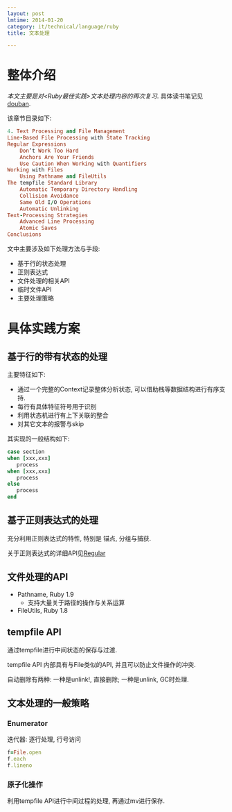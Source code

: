 ```yaml
---
layout: post
lmtime: 2014-01-20
category: it/technical/language/ruby
title: 文本处理

---
```


# 整体介绍

*本文主要是对<Ruby最佳实践>文本处理内容的再次复习*.
具体读书笔记见[douban](http://book.douban.com/people/qianjigui/annotation/4214148/).

该章节目录如下:

```ruby
4. Text Processing and File Management
Line-Based File Processing with State Tracking
Regular Expressions
    Don’t Work Too Hard
    Anchors Are Your Friends
    Use Caution When Working with Quantifiers
Working with Files
    Using Pathname and FileUtils
The tempfile Standard Library
    Automatic Temporary Directory Handling
    Collision Avoidance
    Same Old I/O Operations
    Automatic Unlinking
Text-Processing Strategies
    Advanced Line Processing
    Atomic Saves
Conclusions
```

文中主要涉及如下处理方法与手段:
- 基于行的状态处理
- 正则表达式
- 文件处理的相关API
- 临时文件API
- 主要处理策略

# 具体实践方案

## 基于行的带有状态的处理
主要特征如下:
- 通过一个完整的Context记录整体分析状态, 可以借助栈等数据结构进行有序支持.
- 每行有具体特征符号用于识别
- 利用状态机进行有上下关联的整合
- 对其它文本的报警与skip

其实现的一般结构如下:

```ruby
case section
when [xxx,xxx]
   process
when [xxx,xxx]
   process
else
   process
end
```
## 基于正则表达式的处理

充分利用正则表达式的特性, 特别是 锚点, 分组与捕获.

关于正则表达式的详细API见[Regular](/it/technical/language/ruby/2014/01/15/Regular)

## 文件处理的API

- Pathname, Ruby 1.9
    - 支持大量关于路径的操作与关系运算
- FileUtils, Ruby 1.8

## tempfile API
通过tempfile进行中间状态的保存与过渡.

tempfile API 内部具有与File类似的API, 并且可以防止文件操作的冲突.

自动删除有两种: 一种是unlink!, 直接删除; 一种是unlink, GC时处理.

## 文本处理的一般策略

### Enumerator
迭代器: 逐行处理, 行号访问

```ruby
f=File.open
f.each
f.lineno
```

### 原子化操作

利用tempfile API进行中间过程的处理, 再通过mv进行保存.
